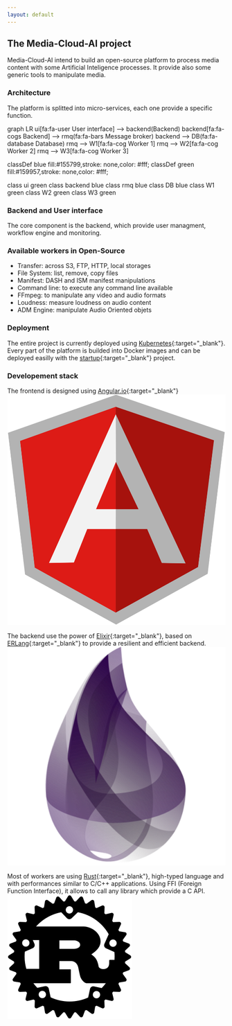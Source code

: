 ```yaml
---
layout: default
---
```


## The Media-Cloud-AI project

Media-Cloud-AI intend to build an open-source platform to process media content with some Artificial Inteligence processes.
It provide also some generic tools to manipulate media.

### Architecture

The platform is splitted into micro-services, each one provide a specific function.

<div class="mermaid">
graph LR
ui[fa:fa-user User interface] --> backend(Backend)
backend[fa:fa-cogs Backend] --> rmq(fa:fa-bars Message broker)
backend --> DB(fa:fa-database Database)
rmq --> W1[fa:fa-cog Worker 1]
rmq --> W2[fa:fa-cog Worker 2]
rmq --> W3[fa:fa-cog Worker 3]

classDef blue fill:#155799,stroke: none,color: #fff;
classDef green fill:#159957,stroke: none,color: #fff;

class ui green
class backend blue
class rmq blue
class DB blue
class W1 green
class W2 green
class W3 green
</div>

### Backend and User interface

The core component is the backend, which provide user managment, workflow engine and monitoring.

### Available workers in Open-Source

- Transfer: across S3, FTP, HTTP, local storages
- File System: list, remove, copy files
- Manifest: DASH and ISM manifest manipulations
- Command line: to execute any command line available
- FFmpeg: to manipulate any video and audio formats
- Loudness: measure loudness on audio content
- ADM Engine: manipulate Audio Oriented objets

### Deployment

The entire project is currently deployed using [Kubernetes](https://kubernetes.io){:target="_blank"}.  
Every part of the platform is builded into Docker images and can be deployed easilly with the [startup](https://github.com/media-cloud-ai/startup){:target="_blank"} project.  

### Developement stack

The frontend is designed using [Angular.io](https://angular.io){:target="_blank"}  
![Angular.io](/assets/images/angular-icon.svg)

The backend use the power of [Elixir](https://elixir-lang.org/){:target="_blank"}, based on [ERLang](https://www.erlang.org/){:target="_blank"} to provide a resilient and efficient backend.
![Elixir](/assets/images/elixir.png)

Most of workers are using [Rust](https://www.rust-lang.org/){:target="_blank"}, high-typed language and with performances similar to C/C++ applications.
Using FFI (Foreign Function Interface), it allows to call any library which provide a C API.
![Rust](/assets/images/rust.svg)
